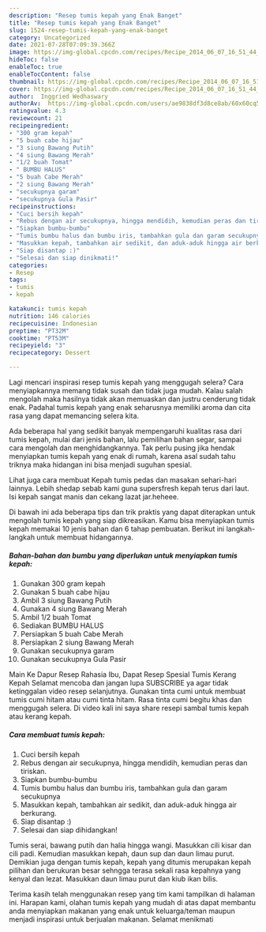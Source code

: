 ```yaml
---
description: "Resep tumis kepah yang Enak Banget"
title: "Resep tumis kepah yang Enak Banget"
slug: 1524-resep-tumis-kepah-yang-enak-banget
category: Uncategorized
date: 2021-07-28T07:09:39.366Z
image: https://img-global.cpcdn.com/recipes/Recipe_2014_06_07_16_51_44_920_123d07/680x482cq70/tumis-kepah-foto-resep-utama.jpg
hideToc: false
enableToc: true
enableTocContent: false
thumbnail: https://img-global.cpcdn.com/recipes/Recipe_2014_06_07_16_51_44_920_123d07/680x482cq70/tumis-kepah-foto-resep-utama.jpg
cover: https://img-global.cpcdn.com/recipes/Recipe_2014_06_07_16_51_44_920_123d07/680x482cq70/tumis-kepah-foto-resep-utama.jpg
author:  Inggried Wedhaswary
authorAv:  https://img-global.cpcdn.com/users/ae9838df3d8ce8ab/60x60cq50/avatar.jpg
ratingvalue: 4.3
reviewcount: 21
recipeingredient:
- "300 gram kepah"
- "5 buah cabe hijau"
- "3 siung Bawang Putih"
- "4 siung Bawang Merah"
- "1/2 buah Tomat"
- " BUMBU HALUS"
- "5 buah Cabe Merah"
- "2 siung Bawang Merah"
- "secukupnya garam"
- "secukupnya Gula Pasir"
recipeinstructions:
- "Cuci bersih kepah"
- "Rebus dengan air secukupnya, hingga mendidih, kemudian peras dan tiriskan."
- "Siapkan bumbu-bumbu"
- "Tumis bumbu halus dan bumbu iris, tambahkan gula dan garam secukupnya"
- "Masukkan kepah, tambahkan air sedikit, dan aduk-aduk hingga air berkurang."
- "Siap disantap :)"
- "Selesai dan siap dinikmati!"
categories:
- Resep
tags:
- tumis
- kepah

katakunci: tumis kepah 
nutrition: 146 calories
recipecuisine: Indonesian
preptime: "PT32M"
cooktime: "PT53M"
recipeyield: "3"
recipecategory: Dessert

---
```



Lagi mencari inspirasi resep tumis kepah yang menggugah selera? Cara menyiapkannya memang tidak susah dan tidak juga mudah. Kalau salah mengolah maka hasilnya tidak akan memuaskan dan justru cenderung tidak enak. Padahal tumis kepah yang enak seharusnya memiliki aroma dan cita rasa yang dapat memancing selera kita.


Ada beberapa hal yang sedikit banyak mempengaruhi kualitas rasa dari tumis kepah, mulai dari jenis bahan, lalu pemilihan bahan segar, sampai cara mengolah dan menghidangkannya. Tak perlu pusing jika hendak menyiapkan tumis kepah yang enak di rumah, karena asal sudah tahu triknya maka hidangan ini bisa menjadi suguhan spesial.

Lihat juga cara membuat Kepah tumis pedas dan masakan sehari-hari lainnya. Lebih shedap sebab kami guna supersfresh kepah terus dari laut. Isi kepah sangat manis dan cekang lazat jar.heheee.


Di bawah ini ada beberapa tips dan trik praktis yang dapat diterapkan untuk mengolah tumis kepah yang siap dikreasikan. Kamu bisa menyiapkan tumis kepah memakai 10 jenis bahan dan 6 tahap pembuatan. Berikut ini langkah-langkah untuk membuat hidangannya.

<!--inarticleads1-->

##### Bahan-bahan dan bumbu yang diperlukan untuk menyiapkan tumis kepah:

1. Gunakan 300 gram kepah
1. Gunakan 5 buah cabe hijau
1. Ambil 3 siung Bawang Putih
1. Gunakan 4 siung Bawang Merah
1. Ambil 1/2 buah Tomat
1. Sediakan  BUMBU HALUS
1. Persiapkan 5 buah Cabe Merah
1. Persiapkan 2 siung Bawang Merah
1. Gunakan secukupnya garam
1. Gunakan secukupnya Gula Pasir


Main Ke Dapur Resep Rahasia Ibu, Dapat Resep Spesial Tumis Kerang Kepah Selamat mencoba dan jangan lupa SUBSCRIBE ya agar tidak ketinggalan video resep selanjutnya. Gunakan tinta cumi untuk membuat tumis cumi hitam atau cumi tinta hitam. Rasa tinta cumi begitu khas dan menggugah selera. Di video kali ini saya share resepi sambal tumis kepah atau kerang kepah. 

<!--inarticleads2-->

##### Cara membuat tumis kepah:

1. Cuci bersih kepah
1. Rebus dengan air secukupnya, hingga mendidih, kemudian peras dan tiriskan.
1. Siapkan bumbu-bumbu
1. Tumis bumbu halus dan bumbu iris, tambahkan gula dan garam secukupnya
1. Masukkan kepah, tambahkan air sedikit, dan aduk-aduk hingga air berkurang.
1. Siap disantap :)
1. Selesai dan siap dihidangkan!

Tumis serai, bawang putih dan halia hingga wangi. Masukkan cili kisar dan cili padi. Kemudian masukkan kepah, daun sup dan daun limau purut. Demikian juga dengan tumis kepah, kepah yang ditumis merupakan kepah pilihan dan berukuran besar sehngga terasa sekali rasa kepahnya yang kenyal dan lezat. Masukkan daun limau purut dan kiub ikan bilis. 

Terima kasih telah menggunakan resep yang tim kami tampilkan di halaman ini. Harapan kami, olahan tumis kepah yang mudah di atas dapat membantu anda menyiapkan makanan yang enak untuk keluarga/teman maupun menjadi inspirasi untuk berjualan makanan. Selamat menikmati
